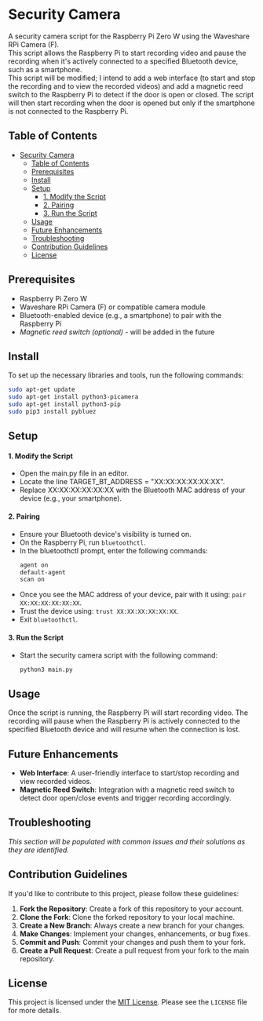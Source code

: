 # Security Camera
A security camera script for the Raspberry Pi Zero W using the Waveshare RPi Camera (F).  
This script allows the Raspberry Pi to start recording video and pause the recording when it's actively connected to a specified Bluetooth device, such as a smartphone.  
This script will be modified; I intend to add a web interface (to start and stop the recording and to view the recorded videos) and add a magnetic reed switch to the Raspberry Pi to detect if the door is open or closed. The script will then start recording when the door is opened but only if the smartphone is not connected to the Raspberry Pi.

## Table of Contents

- [Security Camera](#security-camera)
  - [Table of Contents](#table-of-contents)
  - [Prerequisites](#prerequisites)
  - [Install](#install)
  - [Setup](#setup)
      - [1. Modify the Script](#1-modify-the-script)
      - [2. Pairing](#2-pairing)
      - [3. Run the Script](#3-run-the-script)
  - [Usage](#usage)
  - [Future Enhancements](#future-enhancements)
  - [Troubleshooting](#troubleshooting)
  - [Contribution Guidelines](#contribution-guidelines)
  - [License](#license)

## Prerequisites

- Raspberry Pi Zero W
- Waveshare RPi Camera (F) or compatible camera module
- Bluetooth-enabled device (e.g., a smartphone) to pair with the Raspberry Pi
- _Magnetic reed switch (optional)_ - will be added in the future

## Install 

To set up the necessary libraries and tools, run the following commands:

```bash
sudo apt-get update
sudo apt-get install python3-picamera
sudo apt-get install python3-pip
sudo pip3 install pybluez
```

## Setup

#### 1. Modify the Script
- Open the main.py file in an editor.
- Locate the line TARGET_BT_ADDRESS = "XX:XX:XX:XX:XX:XX".
- Replace XX:XX:XX:XX:XX:XX with the Bluetooth MAC address of your device (e.g., your smartphone).
#### 2. Pairing
- Ensure your Bluetooth device's visibility is turned on.
- On the Raspberry Pi, run `bluetoothctl`.
- In the bluetoothctl prompt, enter the following commands:
    ```bash
    agent on
    default-agent
    scan on
    ```
- Once you see the MAC address of your device, pair with it using: `pair XX:XX:XX:XX:XX:XX`.
- Trust the device using: `trust XX:XX:XX:XX:XX:XX`.
- Exit `bluetoothctl`.
#### 3. Run the Script
- Start the security camera script with the following command:
    ```bash
    python3 main.py
    ```

## Usage
Once the script is running, the Raspberry Pi will start recording video. The recording will pause when the Raspberry Pi is actively connected to the specified Bluetooth device and will resume when the connection is lost.

## Future Enhancements

- **Web Interface**: A user-friendly interface to start/stop recording and view recorded videos.
- **Magnetic Reed Switch**: Integration with a magnetic reed switch to detect door open/close events and trigger recording accordingly.

## Troubleshooting

_This section will be populated with common issues and their solutions as they are identified._

## Contribution Guidelines

If you'd like to contribute to this project, please follow these guidelines:

1. **Fork the Repository**: Create a fork of this repository to your account.
2. **Clone the Fork**: Clone the forked repository to your local machine.
3. **Create a New Branch**: Always create a new branch for your changes.
4. **Make Changes**: Implement your changes, enhancements, or bug fixes.
5. **Commit and Push**: Commit your changes and push them to your fork.
6. **Create a Pull Request**: Create a pull request from your fork to the main repository.

## License

This project is licensed under the [MIT License](../LICENSE). Please see the `LICENSE` file for more details.